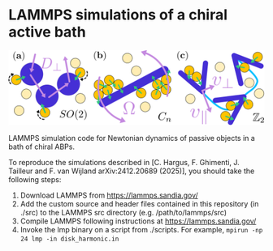# LAMMPS simulations of a chiral active bath
![Chiral active bath](cover_figure.png)

LAMMPS simulation code for Newtonian dynamics of passive objects in a bath of chiral ABPs.

To reproduce the simulations described in [C. Hargus, F. Ghimenti, J. Tailleur and F. van Wijland arXiv:2412.20689 (2025)], you should take the following steps:
    
1. Download LAMMPS from https://lammps.sandia.gov/
2. Add the custom source and header files contained in this repository (in ./src) to the LAMMPS src directory (e.g. /path/to/lammps/src)
3. Compile LAMMPS following instructions at https://lammps.sandia.gov/
4. Invoke the lmp binary on a script from ./scripts. For example, `mpirun -np 24 lmp -in disk_harmonic.in`

